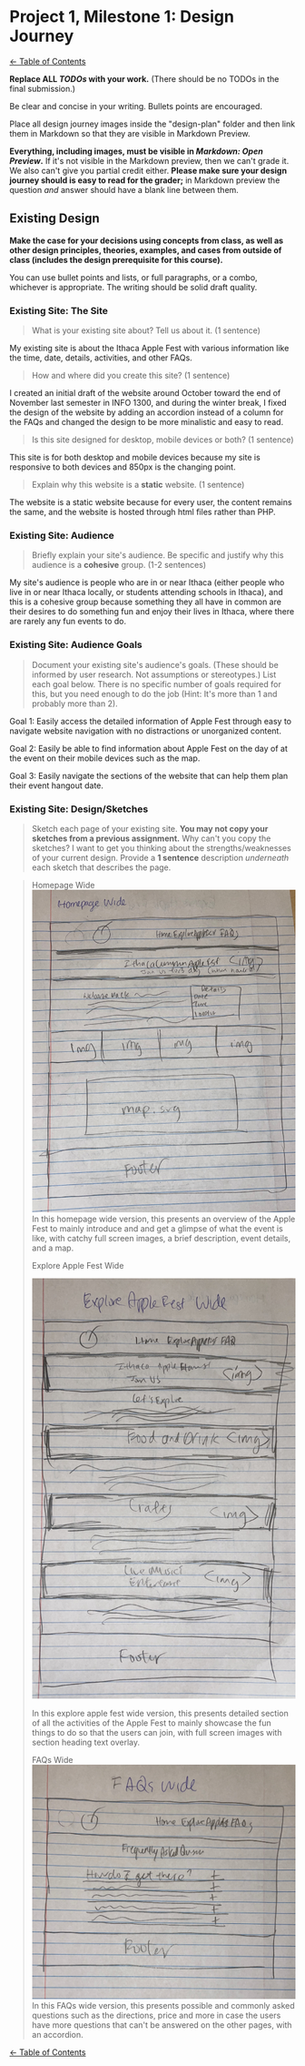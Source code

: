 # Project 1, Milestone 1: Design Journey

[← Table of Contents](design-journey.md)

**Replace ALL _TODOs_ with your work.** (There should be no TODOs in the final submission.)

Be clear and concise in your writing. Bullets points are encouraged.

Place all design journey images inside the "design-plan" folder and then link them in Markdown so that they are visible in Markdown Preview.

**Everything, including images, must be visible in _Markdown: Open Preview_.** If it's not visible in the Markdown preview, then we can't grade it. We also can't give you partial credit either. **Please make sure your design journey should is easy to read for the grader;** in Markdown preview the question _and_ answer should have a blank line between them.


## Existing Design

**Make the case for your decisions using concepts from class, as well as other design principles, theories, examples, and cases from outside of class (includes the design prerequisite for this course).**

You can use bullet points and lists, or full paragraphs, or a combo, whichever is appropriate. The writing should be solid draft quality.


### Existing Site: The Site
> What is your existing site about? Tell us about it. (1 sentence)

My existing site is about the Ithaca Apple Fest with various information like the time, date, details, activities, and other FAQs.

> How and where did you create this site? (1 sentence)

I created an initial draft of the website around October toward the end of November last semester in INFO 1300, and during the winter break, I fixed the design of the website by adding an accordion instead of a column for the FAQs and changed the design to be more minalistic and easy to read.

> Is this site designed for desktop, mobile devices or both? (1 sentence)

This site is for both desktop and mobile devices because my site is responsive to both devices and 850px is the changing point.

> Explain why this website is a **static** website. (1 sentence)

The website is a static website because for every user, the content remains the same, and the website is hosted through html files rather than PHP.


### Existing Site: Audience
> Briefly explain your site's audience.
> Be specific and justify why this audience is a **cohesive** group. (1-2 sentences)

My site's audience is people who are in or near Ithaca (either people who live in or near Ithaca locally, or students attending schools in Ithaca), and this is a cohesive group because something they all have in common are their desires to do something fun and enjoy their lives in Ithaca, where there are rarely any fun events to do.




### Existing Site: Audience Goals
> Document your existing site's audience's goals. (These should be informed by user research. Not assumptions or stereotypes.)
> List each goal below. There is no specific number of goals required for this, but you need enough to do the job (Hint: It's more than 1 and probably more than 2).

Goal 1: Easily access the detailed information of Apple Fest through easy to navigate website navigation with no distractions or unorganized content.

Goal 2: Easily be able to find information about Apple Fest on the day of at the event on their mobile devices such as the map.

Goal 3: Easily navigate the sections of the website that can help them plan their event hangout date.

### Existing Site: Design/Sketches
> Sketch each page of your existing site.
> **You may not copy your sketches from a previous assignment.**
> Why can't you copy the sketches? I want to get you thinking about the strengths/weaknesses of your current design.
> Provide a **1 sentence** description _underneath_ each sketch that describes the page.

>Homepage Wide
>![Homepage Wide](homepagewide.jpg)
>In this homepage wide version, this presents an overview of the Apple Fest to mainly introduce and and get a glimpse of what the event is like, with catchy full screen images, a brief description, event details, and a map.
>
>Explore Apple Fest Wide
>
>![Explore Apple Fest Wide](exploreapplefestwide.jpg)
>
>In this explore apple fest wide version, this presents detailed section of all the activities of the Apple Fest to mainly showcase the fun things to do so that the users can join, with full screen images with section heading text overlay.
>
>FAQs Wide
>![FAQs Wide](faqswide.jpg)
>In this FAQs wide version, this presents possible and commonly asked questions such as the directions, price and more in case the users have more questions that can't be answered on the other pages, with an accordion.


[← Table of Contents](design-journey.md)

